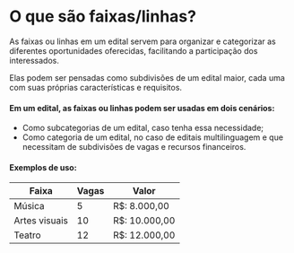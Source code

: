 # O que são faixas/linhas?

As faixas ou linhas em um edital servem para organizar e categorizar as diferentes oportunidades oferecidas, facilitando a participação dos interessados. 

Elas podem ser pensadas como subdivisões de um edital maior, cada uma com suas próprias características e requisitos.

#### **Em um edital, as faixas ou linhas podem ser usadas em dois cenários:**

* Como subcategorias de um edital, caso tenha essa necessidade; 
* Como categoria de um edital, no caso de editais multilinguagem e que necessitam de subdivisões de vagas e recursos financeiros.

#### **Exemplos de uso:**

|      Faixa     | Vagas |     Valor     |
| ---------------| ----- | --------------|
|     Música     |   5   | R$: 8.000,00  |
|  Artes visuais |   10  | R$: 10.000,00 |
|     Teatro     |   12  | R$: 12.000,00 |
